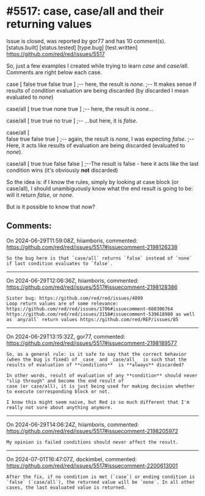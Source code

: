 
#5517: case, case/all and their returning values
================================================================================
Issue is closed, was reported by gor77 and has 10 comment(s).
[status.built] [status.tested] [type.bug] [test.written]
<https://github.com/red/red/issues/5517>

So, just a few examples I created while trying to learn _case_ and _case/all_. Comments are right below each case.

case [
    false true
    false true
]
;-- here, the result is _none_. 
;-- It makes sense if results of *condition* evaluation are being discarded (by discarded I mean evaluated to _none_) 


case/all [
    true true
    none true
]
;-- here, the result is _none_...

case/all [
    true true
    no true
    ]
;-- ...but here, it is _false_. 


case/all [    
    false true
    false true
]
;-- again, the result is _none_, I was expecting _false_. 
;-- Here, it acts like results of evaluation are being discarded (evaluated to _none_).


case/all [
    true true
    false false
]
;--The result is false - here it acts like the last condition wins (it's obviously **not** discarded)

So the idea is: if I know the rules, simply by looking at case block (or case/all), 
I should unambiguously know what the end result is going to be: will it return _false_, or _none_. 

But is it possible to know that now? 


Comments:
--------------------------------------------------------------------------------

On 2024-06-29T11:59:08Z, hiiamboris, commented:
<https://github.com/red/red/issues/5517#issuecomment-2198126238>

    So the bug here is that `case/all` returns `false` instead of `none` if last condition evaluates to `false`.

--------------------------------------------------------------------------------

On 2024-06-29T12:06:36Z, hiiamboris, commented:
<https://github.com/red/red/issues/5517#issuecomment-2198128386>

    Sister bug: https://github.com/red/red/issues/4899
    Loop return values are of some relevance: https://github.com/red/red/issues/1706#issuecomment-660306764 https://github.com/red/red/issues/3158#issuecomment-539618980 as well as `any/all` return values https://github.com/red/REP/issues/85

--------------------------------------------------------------------------------

On 2024-06-29T13:15:32Z, gor77, commented:
<https://github.com/red/red/issues/5517#issuecomment-2198189577>

    So, as a general rule: is it safe to say that the correct behavior (when the bug is fixed) of _case_ and _case/all_  is such that the results of evaluation of **conditions**  is **always** discarded?
    
    In other words, result of evaluation of any **condition** should never "slip through" and become the end result of 
    case (or case/all), it is just being used for making decision whether to execute corresponding block or not.
    
    I know this might seem naive, but Red is so much different that I'm really not sure about anything anymore.

--------------------------------------------------------------------------------

On 2024-06-29T14:06:24Z, hiiamboris, commented:
<https://github.com/red/red/issues/5517#issuecomment-2198205972>

    My opinion is failed conditions should never affect the result.

--------------------------------------------------------------------------------

On 2024-07-01T16:47:07Z, dockimbel, commented:
<https://github.com/red/red/issues/5517#issuecomment-2200613001>

    After the fix, if no condition is met (`case`) or ending condition is `false` (`case/all`), the returned value will be `none`. In all other cases, the last evaluated value is returned.

